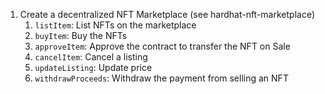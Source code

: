 1. Create a decentralized NFT Marketplace (see hardhat-nft-marketplace)
    1. `listItem`: List NFTs on the marketplace
    2. `buyItem`: Buy the NFTs
    3. `approveItem`: Approve the contract to transfer the NFT on Sale
    4. `cancelItem`: Cancel a listing
    5. `updateListing`: Update price
    6. `withdrawProceeds`: Withdraw the payment from selling an NFT
